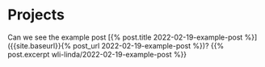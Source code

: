 # Projects

Can we see the example post [{% post.title 2022-02-19-example-post %}]({{site.baseurl}}{% post_url 2022-02-19-example-post %})?
{{% post.excerpt wli-linda/2022-02-19-example-post %}}